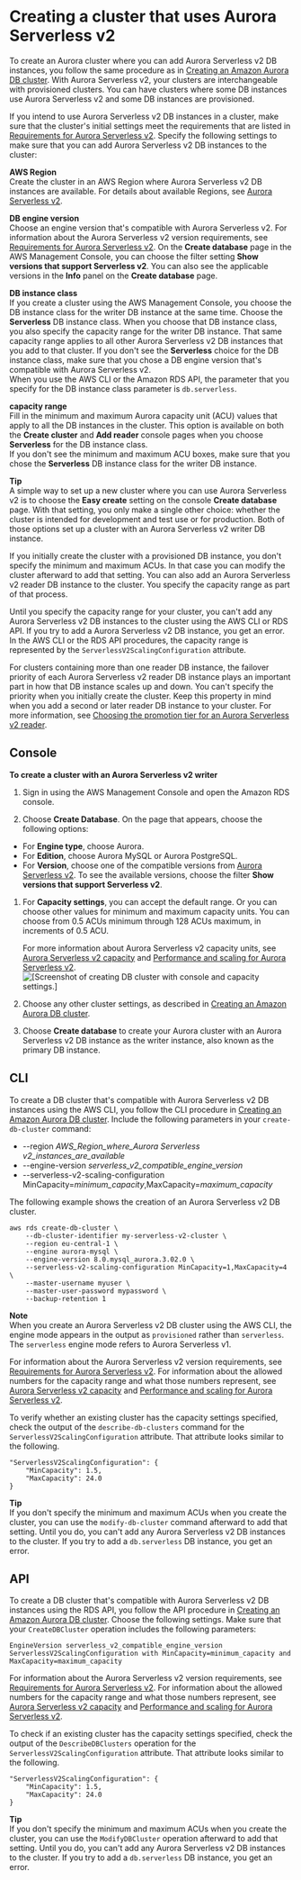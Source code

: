 # Creating a cluster that uses Aurora Serverless v2<a name="aurora-serverless-v2.create-cluster"></a>

 To create an Aurora cluster where you can add Aurora Serverless v2 DB instances, you follow the same procedure as in [Creating an Amazon Aurora DB cluster](Aurora.CreateInstance.md)\. With Aurora Serverless v2, your clusters are interchangeable with provisioned clusters\. You can have clusters where some DB instances use Aurora Serverless v2 and some DB instances are provisioned\. 

 If you intend to use Aurora Serverless v2 DB instances in a cluster, make sure that the cluster's initial settings meet the requirements that are listed in [Requirements for Aurora Serverless v2](aurora-serverless-v2.requirements.md)\. Specify the following settings to make sure that you can add Aurora Serverless v2 DB instances to the cluster: 

**AWS Region**  
 Create the cluster in an AWS Region where Aurora Serverless v2 DB instances are available\. For details about available Regions, see [Aurora Serverless v2](Concepts.AuroraFeaturesRegionsDBEngines.grids.md#Concepts.Aurora_Fea_Regions_DB-eng.Feature.ServerlessV2)\. 

**DB engine version**  
 Choose an engine version that's compatible with Aurora Serverless v2\. For information about the Aurora Serverless v2 version requirements, see [Requirements for Aurora Serverless v2](aurora-serverless-v2.requirements.md)\. On the **Create database** page in the AWS Management Console, you can choose the filter setting **Show versions that support Serverless v2**\. You can also see the applicable versions in the **Info** panel on the **Create database** page\. 

**DB instance class**  
 If you create a cluster using the AWS Management Console, you choose the DB instance class for the writer DB instance at the same time\. Choose the **Serverless** DB instance class\. When you choose that DB instance class, you also specify the capacity range for the writer DB instance\. That same capacity range applies to all other Aurora Serverless v2 DB instances that you add to that cluster\. If you don't see the **Serverless** choice for the DB instance class, make sure that you chose a DB engine version that's compatible with Aurora Serverless v2\.   
 When you use the AWS CLI or the Amazon RDS API, the parameter that you specify for the DB instance class parameter is `db.serverless`\. 

**capacity range**  
 Fill in the minimum and maximum Aurora capacity unit \(ACU\) values that apply to all the DB instances in the cluster\. This option is available on both the **Create cluster** and **Add reader** console pages when you choose **Serverless** for the DB instance class\.   
 If you don't see the minimum and maximum ACU boxes, make sure that you chose the **Serverless** DB instance class for the writer DB instance\. 

**Tip**  
 A simple way to set up a new cluster where you can use Aurora Serverless v2 is to choose the **Easy create** setting on the console **Create database** page\. With that setting, you only make a single other choice: whether the cluster is intended for development and test use or for production\. Both of those options set up a cluster with an Aurora Serverless v2 writer DB instance\. 

 If you initially create the cluster with a provisioned DB instance, you don't specify the minimum and maximum ACUs\. In that case you can modify the cluster afterward to add that setting\. You can also add an Aurora Serverless v2 reader DB instance to the cluster\. You specify the capacity range as part of that process\. 

 Until you specify the capacity range for your cluster, you can't add any Aurora Serverless v2 DB instances to the cluster using the AWS CLI or RDS API\. If you try to add a Aurora Serverless v2 DB instance, you get an error\. In the AWS CLI or the RDS API procedures, the capacity range is represented by the `ServerlessV2ScalingConfiguration` attribute\. 

 For clusters containing more than one reader DB instance, the failover priority of each Aurora Serverless v2 reader DB instance plays an important part in how that DB instance scales up and down\. You can't specify the priority when you initially create the cluster\. Keep this property in mind when you add a second or later reader DB instance to your cluster\. For more information, see [Choosing the promotion tier for an Aurora Serverless v2 reader](aurora-serverless-v2-administration.md#aurora-serverless-v2-choosing-promotion-tier)\. 

## Console<a name="aurora-serverless-v2-create.console"></a>

**To create a cluster with an Aurora Serverless v2 writer**

1.  Sign in using the AWS Management Console and open the Amazon RDS console\. 

1.  Choose **Create Database**\. On the page that appears, choose the following options: 
   +  For **Engine type**, choose Aurora\. 
   +  For **Edition**, choose Aurora MySQL or Aurora PostgreSQL\. 
   +  For **Version**, choose one of the compatible versions from [Aurora Serverless v2](Concepts.AuroraFeaturesRegionsDBEngines.grids.md#Concepts.Aurora_Fea_Regions_DB-eng.Feature.ServerlessV2)\. To see the available versions, choose the filter **Show versions that support Serverless v2**\. 

1.  For **Capacity settings**, you can accept the default range\. Or you can choose other values for minimum and maximum capacity units\. You can choose from 0\.5 ACUs minimum through 128 ACUs maximum, in increments of 0\.5 ACU\. 

    For more information about Aurora Serverless v2 capacity units, see [Aurora Serverless v2 capacity](aurora-serverless-v2.how-it-works.md#aurora-serverless-v2.how-it-works.capacity) and [Performance and scaling for Aurora Serverless v2](aurora-serverless-v2.setting-capacity.md)\.   
![\[Screenshot of creating DB cluster with console and capacity settings.\]](http://docs.aws.amazon.com/AmazonRDS/latest/AuroraUserGuide/images/serverless_v2_screencaps/capacity_range.png)

1.  Choose any other cluster settings, as described in [Creating an Amazon Aurora DB cluster](Aurora.CreateInstance.md)\. 

1.  Choose **Create database** to create your Aurora cluster with an Aurora Serverless v2 DB instance as the writer instance, also known as the primary DB instance\. 

## CLI<a name="aurora-serverless-v2-create.cli"></a>

 To create a DB cluster that's compatible with Aurora Serverless v2 DB instances using the AWS CLI, you follow the CLI procedure in [Creating an Amazon Aurora DB cluster](Aurora.CreateInstance.md)\. Include the following parameters in your `create-db-cluster` command:
+ \-\-region *AWS\_Region\_where\_Aurora Serverless v2\_instances\_are\_available*
+ \-\-engine\-version *serverless\_v2\_compatible\_engine\_version*
+ \-\-serverless\-v2\-scaling\-configuration MinCapacity=*minimum\_capacity*,MaxCapacity=*maximum\_capacity* 

The following example shows the creation of an Aurora Serverless v2 DB cluster\.

```
aws rds create-db-cluster \
    --db-cluster-identifier my-serverless-v2-cluster \
    --region eu-central-1 \
    --engine aurora-mysql \
    --engine-version 8.0.mysql_aurora.3.02.0 \
    --serverless-v2-scaling-configuration MinCapacity=1,MaxCapacity=4 \
    --master-username myuser \
    --master-user-password mypassword \
    --backup-retention 1
```

**Note**  
When you create an Aurora Serverless v2 DB cluster using the AWS CLI, the engine mode appears in the output as `provisioned` rather than `serverless`\. The `serverless` engine mode refers to Aurora Serverless v1\.

 For information about the Aurora Serverless v2 version requirements, see [Requirements for Aurora Serverless v2](aurora-serverless-v2.requirements.md)\. For information about the allowed numbers for the capacity range and what those numbers represent, see [Aurora Serverless v2 capacity](aurora-serverless-v2.how-it-works.md#aurora-serverless-v2.how-it-works.capacity) and [Performance and scaling for Aurora Serverless v2](aurora-serverless-v2.setting-capacity.md)\. 

 To verify whether an existing cluster has the capacity settings specified, check the output of the `describe-db-clusters` command for the `ServerlessV2ScalingConfiguration` attribute\. That attribute looks similar to the following\. 

```
"ServerlessV2ScalingConfiguration": {
    "MinCapacity": 1.5,
    "MaxCapacity": 24.0
}
```

**Tip**  
 If you don't specify the minimum and maximum ACUs when you create the cluster, you can use the `modify-db-cluster` command afterward to add that setting\. Until you do, you can't add any Aurora Serverless v2 DB instances to the cluster\. If you try to add a `db.serverless` DB instance, you get an error\. 

## API<a name="aurora-serverless-v2-create.api"></a>

 To create a DB cluster that's compatible with Aurora Serverless v2 DB instances using the RDS API, you follow the API procedure in [Creating an Amazon Aurora DB cluster](Aurora.CreateInstance.md)\. Choose the following settings\. Make sure that your `CreateDBCluster` operation includes the following parameters: 

```
EngineVersion serverless_v2_compatible_engine_version
ServerlessV2ScalingConfiguration with MinCapacity=minimum_capacity and MaxCapacity=maximum_capacity
```

 For information about the Aurora Serverless v2 version requirements, see [Requirements for Aurora Serverless v2](aurora-serverless-v2.requirements.md)\. For information about the allowed numbers for the capacity range and what those numbers represent, see [Aurora Serverless v2 capacity](aurora-serverless-v2.how-it-works.md#aurora-serverless-v2.how-it-works.capacity) and [Performance and scaling for Aurora Serverless v2](aurora-serverless-v2.setting-capacity.md)\. 

 To check if an existing cluster has the capacity settings specified, check the output of the `DescribeDBClusters` operation for the `ServerlessV2ScalingConfiguration` attribute\. That attribute looks similar to the following\. 

```
"ServerlessV2ScalingConfiguration": {
    "MinCapacity": 1.5,
    "MaxCapacity": 24.0
}
```

**Tip**  
 If you don't specify the minimum and maximum ACUs when you create the cluster, you can use the `ModifyDBCluster` operation afterward to add that setting\. Until you do, you can't add any Aurora Serverless v2 DB instances to the cluster\. If you try to add a `db.serverless` DB instance, you get an error\. 